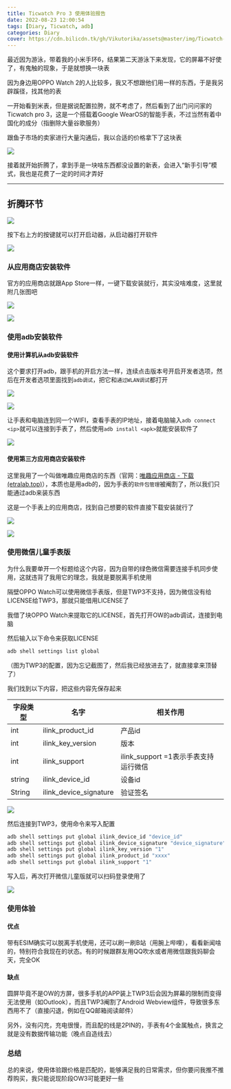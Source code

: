 ```yaml
---
title: Ticwatch Pro 3 使用体验报告
date: 2022-08-23 12:00:54
tags: [Diary, Ticwatch, adb]
categories: Diary
cover: https://cdn.bilicdn.tk/gh/Vikutorika/assets@master/img/Ticwatch-pro-3-experience/IMG_20220823_120136.jpg
---
```


最近因为游泳，带着我的小米手环6，结果第二天游泳下来发现，它的屏幕不好使了，有鬼触的现象，于是就想换一块表

因为身边用OPPO Watch 2的人比较多，我又不想跟他们用一样的东西，于是我另辟蹊径，找其他的表

一开始看到米表，但是据说配置拉胯，就不考虑了，然后看到了出门问问家的Ticwatch pro 3，这是一个搭载着Google WearOS的智能手表，不过当然有着中国化的成分（指删除大量谷歌服务）

跟鱼子市场的卖家进行大量沟通后，我以合适的价格拿下了这块表

![](https://cdn.bilicdn.tk/gh/Vikutorika/assets@master/img/Ticwatch-pro-3-experience/QQ图片20220823120334.jpg)

接着就开始折腾了，拿到手是一块啥东西都没设置的新表，会进入“新手引导”模式，我也是花费了一定的时间才弄好

---

## 折腾环节

![](https://cdn.bilicdn.tk/gh/Vikutorika/assets@master/img/Ticwatch-pro-3-experience/about.png)

按下右上方的按键就可以打开启动器，从启动器打开软件

![](https://cdn.bilicdn.tk/gh/Vikutorika/assets@master/img/Ticwatch-pro-3-experience/launcher.png)

### 从应用商店安装软件

官方的应用商店就跟App Store一样，一键下载安装就行，其实没啥难度，这里就附几张图吧

![](https://cdn.bilicdn.tk/gh/Vikutorika/assets@master/img/Ticwatch-pro-3-experience/screen(4).png.png)

![](https://cdn.bilicdn.tk/gh/Vikutorika/assets@master/img/Ticwatch-pro-3-experience/screen(5).png.png)

### 使用adb安装软件

#### 使用计算机从adb安装软件

这个要求打开adb，跟手机的开启方法一样，连续点击版本号开启开发者选项，然后在开发者选项里面找到`adb调试`，把它和`通过WLAN调试`都打开

![](https://cdn.bilicdn.tk/gh/Vikutorika/assets@master/img/Ticwatch-pro-3-experience/screen(3).png.png)

![](https://cdn.bilicdn.tk/gh/Vikutorika/assets@master/img/Ticwatch-pro-3-experience/screen(6).png.png)

让手表和电脑连到同一个WIFI，查看手表的IP地址，接着电脑输入`adb connect <ip>`就可以连接到手表了，然后使用`adb install <apk>`就能安装软件了

![](https://cdn.bilicdn.tk/gh/Vikutorika/assets@master/img/Ticwatch-pro-3-experience/WindowsTerminal-20220823-121709.png)

#### 使用第三方应用商店安装软件

这里我用了一个叫做唯趣应用商店的东西（官网：[唯趣应用商店 - 下载 (etralab.top)](http://etralab.top/etralab_appstore/html/select_install_method_android.html)），本质也是用adb的，因为手表的`软件包管理`被阉割了，所以我们只能通过adb来装东西

这是一个手表上的应用商店，找到自己想要的软件直接下载安装就行了

![](https://cdn.bilicdn.tk/gh/Vikutorika/assets@master/img/Ticwatch-pro-3-experience/screen(7).png.png)

![](https://cdn.bilicdn.tk/gh/Vikutorika/assets@master/img/Ticwatch-pro-3-experience/screen(8).png.png)

### 使用微信儿童手表版

为什么我要单开一个标题给这个内容，因为自带的绿色微信需要连接手机同步使用，这就违背了我用它的理念，我就是要脱离手机使用

隔壁OPPO Watch可以使用微信手表版，但是TWP3不支持，因为微信没有给LICENSE给TWP3，那就只能借用LICENSE了

我借了块OPPO Watch来提取它的LICENSE，首先打开OW的adb调试，连接到电脑

然后输入以下命令来获取LICENSE

```bash
adb shell settings list global
```

（图为TWP3的配置，因为忘记截图了，然后我已经放进去了，就直接拿来顶替了）

我们找到以下内容，把这些内容先保存起来

| 字段类型 | 名字                   | 相关作用                             |
| -------- | ---------------------- | ------------------------------------ |
| int      | ilink_product_id       | 产品id                               |
| int      | ilink_key_version      | 版本                                 |
| int      | ilink_support          | ilink_support =1表示手表支持运行微信 |
| string   | ilink_device_id        | 设备id                               |
| String   | ilink_device_signature | 验证签名                             |

![](https://cdn.bilicdn.tk/gh/Vikutorika/assets@master/img/Ticwatch-pro-3-experience/WindowsTerminal-20220823-120021.png)

然后连接到TWP3，使用命令来写入配置

```bash
adb shell settings put global ilink_device_id "device_id"
adb shell settings put global ilink_device_signature "device_signature"
adb shell settings put global ilink_key_version "1"
adb shell settings put global ilink_product_id "xxxx"
adb shell settings put global ilink_support "1"
```

写入后，再次打开微信儿童版就可以扫码登录使用了

![](https://cdn.bilicdn.tk/gh/Vikutorika/assets@master/img/Ticwatch-pro-3-experience/Wechatkid.png)

### 使用体验

#### 优点

带有ESIM确实可以脱离手机使用，还可以刷一刷B站（用腕上哔哩），看看新闻啥的，特别符合我现在的状态。有的时候跟群友用QQ吹水或者用微信跟我妈聊会天，完全OK

#### 缺点

圆屏毕竟不是OW的方屏，很多手机的APP装上TWP3后会因为屏幕的限制而变得无法使用（如Outlook），而且TWP3阉割了Android Webview组件，导致很多东西用不了（直接闪退，例如在QQ邮箱阅读邮件）

另外，没有闪充，充电很慢，而且配的线是2PIN的，手表有4个金属触点，换言之就是没有数据传输功能（晚点自造线去）

### 总结

总的来说，使用体验跟价格是匹配的，能够满足我的日常需求，但你要问我推不推荐购买，我只能说现阶段OW3可能更好一些
